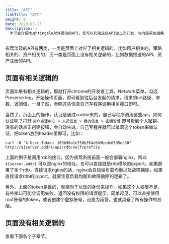 ```yaml
---
title: "API"
linkTitle: "API"
weight: 9
date: 2020-03-17
description: >
  本节会介绍Nightingale对外提供的API，您可以利用这些API做二次开发，与内部系统相集成。页面上面的所有操作，都有API提供
---
```


夜莺涉及的API有两类，一类是页面上对应了相关逻辑的，比如用户相关的、策略相关的、资产相关的，另一类是页面上没有相关逻辑的，比如数据推送的API、资产注册的API。

## 页面有相关逻辑的

页面如果有相关逻辑的，那就打开chrome的开发者工具，Network菜单，勾选Preserve log，开始操作页面，即可看到往后台发起的请求，请求的url路径、参数、返回值，一目了然，参照这些信息自己写程序调用相关接口即可。

当然了，页面上的操作，认证是通过cookie来的，自己写程序调用这些api，如何认证呢？打开 `用户资源中心 > 人员信息 > 我的信息 > 密钥管理` 即可看到个人密钥，没有的话点击创建按钮，会自动生成。自己写程序就可以拿着这个token来做认证，把token放到header里即可，比如：

```shell
curl -H "X-User-Token: 169b90a1e758b354a9b9bede03d5ec30" http://${server.addr}/api/rdb/self/profile
```

上面的例子是调用rdb的接口，因为夜莺系统前面一般会部署nginx，所以 `${server.addr}` 可以是nginx的地址，也可以直接就是rdb模块的ip:port，如果部署了多个rdb，直接请求nginx的话，nginx会自动做负载均衡以及故障摘除，如果直接请求rdb的ip:port，就要注意负载均衡和故障摘除的逻辑了。

另外，上面的token是谁的，就相当于以谁的身份来操作，如果这个人权限不足，有些接口可能会调用失败，返回没有权限的错误提示。简单起见，可以直接使用root账号的token，或者创建个虚拟账号，设置为超管，也就具备了所有操作的权限。

## 页面没有相关逻辑的

查看下面各个子章节。

